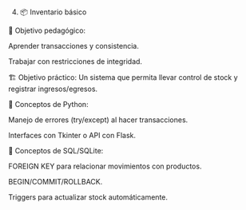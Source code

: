 4) 📦 Inventario básico

🎯 Objetivo pedagógico:

Aprender transacciones y consistencia.

Trabajar con restricciones de integridad.

🏗️ Objetivo práctico:
Un sistema que permita llevar control de stock y registrar ingresos/egresos.

📌 Conceptos de Python:

Manejo de errores (try/except) al hacer transacciones.

Interfaces con Tkinter o API con Flask.

📌 Conceptos de SQL/SQLite:

FOREIGN KEY para relacionar movimientos con productos.

BEGIN/COMMIT/ROLLBACK.

Triggers para actualizar stock automáticamente.